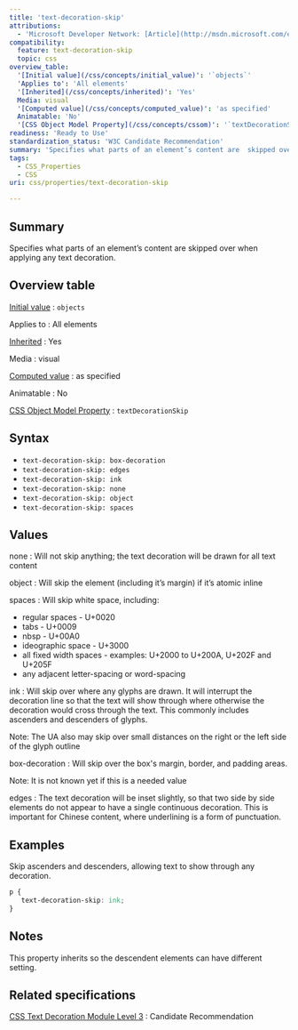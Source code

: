 ```yaml
---
title: 'text-decoration-skip'
attributions:
  - 'Microsoft Developer Network: [Article](http://msdn.microsoft.com/en-us/library/gg721763(v=expression.40).aspx)'
compatibility:
  feature: text-decoration-skip
  topic: css
overview_table:
  '[Initial value](/css/concepts/initial_value)': '`objects`'
  'Applies to': 'All elements'
  '[Inherited](/css/concepts/inherited)': 'Yes'
  Media: visual
  '[Computed value](/css/concepts/computed_value)': 'as specified'
  Animatable: 'No'
  '[CSS Object Model Property](/css/concepts/cssom)': '`textDecorationSkip`'
readiness: 'Ready to Use'
standardization_status: 'W3C Candidate Recommendation'
summary: 'Specifies what parts of an element’s content are  skipped over when applying any text decoration.'
tags:
  - CSS_Properties
  - CSS
uri: css/properties/text-decoration-skip

---
```

## Summary

Specifies what parts of an element’s content are skipped over when applying any text decoration.

## Overview table

[Initial value](/css/concepts/initial_value)
:   `objects`

Applies to
:   All elements

[Inherited](/css/concepts/inherited)
:   Yes

Media
:   visual

[Computed value](/css/concepts/computed_value)
:   as specified

Animatable
:   No

[CSS Object Model Property](/css/concepts/cssom)
:   `textDecorationSkip`

## Syntax

-   `text-decoration-skip: box-decoration`
-   `text-decoration-skip: edges`
-   `text-decoration-skip: ink`
-   `text-decoration-skip: none`
-   `text-decoration-skip: object`
-   `text-decoration-skip: spaces`

## Values

none
:   Will not skip anything; the text decoration will be drawn for all text content

object
:   Will skip the element (including it’s margin) if it’s atomic inline

spaces
:   Will skip white space, including:

-   regular spaces - U+0020
-   tabs - U+0009
-   nbsp - U+00A0
-   ideographic space - U+3000
-   all fixed width spaces - examples: U+2000 to U+200A, U+202F and U+205F
-   any adjacent letter-spacing or word-spacing

ink
:   Will skip over where any glyphs are drawn. It will interrupt the decoration line so that the text will show through where otherwise the decoration would cross through the text. This commonly includes ascenders and descenders of glyphs.

Note: The UA also may skip over small distances on the right or the left side of the glyph outline

box-decoration
:   Will skip over the box's margin, border, and padding areas.

Note: It is not known yet if this is a needed value

edges
:   The text decoration will be inset slightly, so that two side by side elements do not appear to have a single continuous decoration. This is important for Chinese content, where underlining is a form of punctuation.

## Examples

Skip ascenders and descenders, allowing text to show through any decoration.

``` css
p {
   text-decoration-skip: ink;
}
```

## Notes

This property inherits so the descendent elements can have different setting.

## Related specifications

[CSS Text Decoration Module Level 3](http://www.w3.org/TR/css-text-decor-3/)
:   Candidate Recommendation
